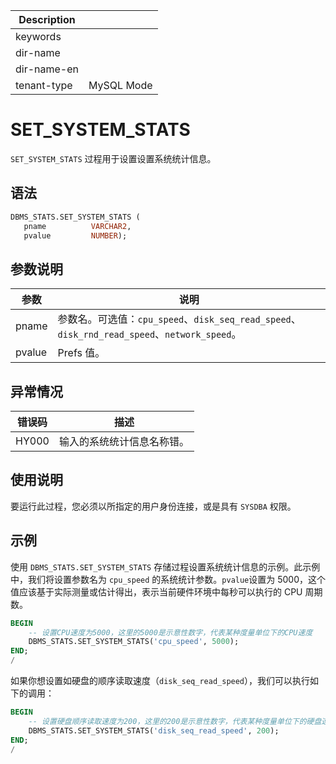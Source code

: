 | Description   |                 |
|---------------|-----------------|
| keywords      |                 |
| dir-name      |                 |
| dir-name-en   |                 |
| tenant-type   | MySQL Mode      |

# SET_SYSTEM_STATS

`SET_SYSTEM_STATS` 过程用于设置设置系统统计信息。

## 语法

```sql
DBMS_STATS.SET_SYSTEM_STATS (
   pname          VARCHAR2,
   pvalue         NUMBER);
```

## 参数说明

|   参数    |     说明     |
|---------|------------|
| pname   | 参数名。可选值：`cpu_speed`、`disk_seq_read_speed`、`disk_rnd_read_speed`、`network_speed`。 |
| pvalue  | Prefs 值。   |

## 异常情况

|    错误码    |        描述     |
|-----------|------------------|
| HY000     | 输入的系统统计信息名称错。 |

## 使用说明

要运行此过程，您必须以所指定的用户身份连接，或是具有 `SYSDBA` 权限。

## 示例

使用 `DBMS_STATS.SET_SYSTEM_STATS` 存储过程设置系统统计信息的示例。此示例中，我们将设置参数名为 `cpu_speed` 的系统统计参数。`pvalue`设置为 5000，这个值应该基于实际测量或估计得出，表示当前硬件环境中每秒可以执行的 CPU 周期数。

```sql
BEGIN
    -- 设置CPU速度为5000，这里的5000是示意性数字，代表某种度量单位下的CPU速度
    DBMS_STATS.SET_SYSTEM_STATS('cpu_speed', 5000);
END;
/
```

如果你想设置如硬盘的顺序读取速度（`disk_seq_read_speed`），我们可以执行如下的调用：

```sql
BEGIN
    -- 设置硬盘顺序读取速度为200，这里的200是示意性数字，代表某种度量单位下的硬盘速度
    DBMS_STATS.SET_SYSTEM_STATS('disk_seq_read_speed', 200);
END;
/
```

